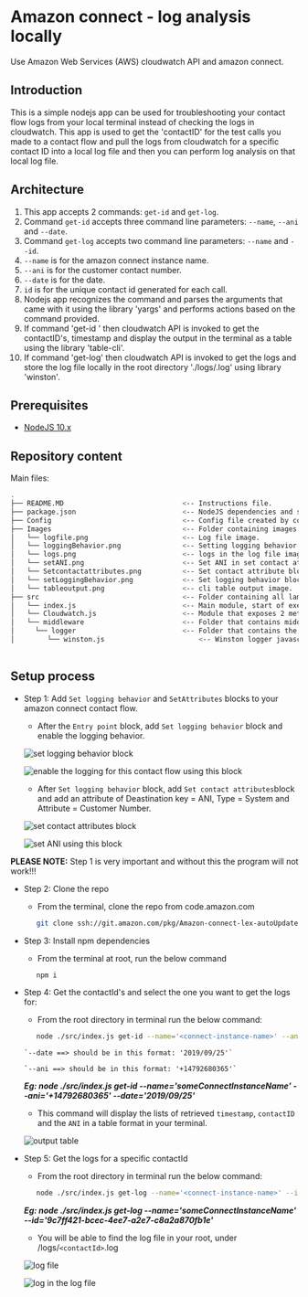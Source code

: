 # Amazon connect - log analysis locally

Use Amazon Web Services (AWS) cloudwatch API and amazon connect.

## Introduction
This is a simple nodejs app can be used for troubleshooting your contact flow logs from your local terminal instead of checking the logs in cloudwatch.
This app is used to get the 'contactID' for the test calls you made to a contact flow and pull the logs from cloudwatch for a specific contact ID into a local log file and then you can perform log analysis on that local log file.

## Architecture
   1. This app accepts 2 commands: `get-id` and `get-log`.
   2. Command `get-id` accepts three command line parameters: `--name`, `--ani` and `--date`.
   3. Command `get-log` accepts two command line parameters: `--name` and `--id`.
   4. `--name` is for the amazon connect instance name.
   5. `--ani` is for the customer contact number.
   6. `--date` is for the date.
   7. `id` is for the unique contact id generated for each call.
   8. Nodejs app recognizes the command and parses the arguments that came with it using the library 'yargs' and performs actions based on the command provided.
   9. If command 'get-id ' then cloudwatch API is invoked to get the contactID's, timestamp and display the output in the terminal as a table using the library 'table-cli'.
   10. If command 'get-log' then cloudwatch API is invoked to get the logs and store the log file locally in the root directory './logs/<contactId>.log' using library 'winston'.

## Prerequisites
* [NodeJS 10.x](https://nodejs.org/en/download/)

## Repository content

Main files:

```bash
.
├── README.MD                             <-- Instructions file.
├── package.json                          <-- NodeJS dependencies and scripts for SAM project.
├── Config                                <-- Config file created by code.amazon.com.
├── Images                                <-- Folder containing images for this readme.                                 
│   └── logfile.png                       <-- Log file image.
│   └── loggingBehavior.png               <-- Setting logging behavior image.
│   └── logs.png                          <-- logs in the log file image.                                 
│   └── setANI.png                        <-- Set ANI in set contact attribute image.
│   └── Setcontactattributes.png          <-- Set contact attribute block image.                                 
│   └── setLoggingBehavior.png            <-- Set logging behavior block image.
│   └── tableoutput.png                   <-- cli table output image.                                        
├── src                                   <-- Folder containing all lambda functions for this project.
│   └── index.js                          <-- Main module, start of execution.                                           
│   └── Cloudwatch.js                     <-- Module that exposes 2 methods to get the contactID and get the logs.
│   └── middleware                        <-- Folder that contains middleware.
│     └── logger                          <-- Folder that contains the logger middleware.
│        └── winston.js                       <-- Winston logger javascript.
 

```
## Setup process

* Step 1: Add `Set logging behavior` and `SetAttributes` blocks to your amazon connect contact flow.
   * After the `Entry point` block, add `Set logging behavior` block and enable the logging behavior. 

   ![set logging behavior block](./images/setLoggingBehavior.png)

   ![enable the logging for this contact flow using this block](./images/loggingBehavior.png)


   * After `Set logging behavior` block, add `Set contact attributes`block and add an attribute of Deastination key = ANI, Type = System and Attribute = Customer Number.

   ![set contact attributes block](./images/Setcontactattributes.png)

   ![set ANI using this block](./images/setANI.png)

**PLEASE NOTE:** Step 1 is very important and without this the program will not work!!!

* Step 2: Clone the repo
   * From the terminal, clone the repo from code.amazon.com
   ```bash
      git clone ssh://git.amazon.com/pkg/Amazon-connect-lex-autoUpdate
   ```

* Step 3: Install npm dependencies
   * From the terminal at root, run the below command
   ```bash
      npm i
   ```

* Step 4: Get the contactId's and select the one you want to get the logs for:
   * From the root directory in terminal run the below command:
   ```bash
      node ./src/index.js get-id --name='<connect-instance-name>' --ani='<customer number>' --date='<date>'
   ```
      `--date ==> should be in this format: '2019/09/25'`

      `--ani ==> should be in this format: '+14792680365'`

   ***Eg: node ./src/index.js get-id --name='someConnectInstanceName' --ani='+14792680365' --date='2019/09/25'***

   * This command will display the lists of retrieved `timestamp`, `contactID` and the `ANI` in a table format in your terminal.
   
   ![output table](./images/tableoutput.png)
 
* Step 5: Get the logs for a specific contactId
   *  From the root directory in terminal run the below command:
   ```bash
      node ./src/index.js get-log --name='<connect-instance-name>' --id='<contactID selected from the previous run of get-id command>'
   ```
   ***Eg: node ./src/index.js get-log --name='someConnectInstanceName' --id='9c7ff421-bcec-4ee7-a2e7-c8a2a870fb1e'***

   *  You will be able to find the log file in your root, under /logs/`<contactId>`.log

   ![log file](./images/logfile.png)

   ![log in the log file](./images/logs.png)
